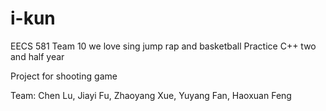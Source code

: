 # i-kun
EECS 581 Team 10
we love sing jump rap and basketball
Practice C++ two and half year
  
 Project for shooting game 

Team:
Chen Lu, Jiayi Fu, Zhaoyang Xue, Yuyang Fan, Haoxuan Feng
